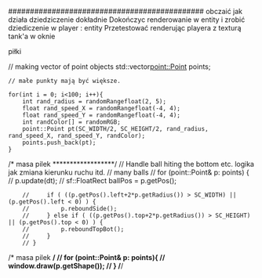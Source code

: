 

#############################################
obczaić jak działa dziedziczenie dokładnie
Dokończyc renderowanie w entity i zrobić dziediczenie w player : entity
Przetestować renderując playera z texturą tank'a w oknie







piłki

// making vector of point objects
    std::vector<point::Point> points;

    // małe punkty mają być większe.

    for(int i = 0; i<100; i++){
        int rand_radius = randomRangefloat(2, 5);
        float rand_speed_X = randomRangefloat(-4, 4);
        float rand_speed_Y = randomRangefloat(-4, 4);
        int randColor[] = randomRGB;
        point::Point pt(SC_WIDTH/2, SC_HEIGHT/2, rand_radius, rand_speed_X, rand_speed_Y, randColor);
        points.push_back(pt);
    }

/* masa pilek
        ******************/
        // Handle ball hiting the bottom etc. logika jak zmiana kierunku ruchu itd.
        // many balls
        // for (point::Point& p: points) {
        //     p.update(dt);
        //     sf::FloatRect ballPos = p.getPos();
        
        //     if ( ((p.getPos().left+2*p.getRadius()) > SC_WIDTH) || (p.getPos().left < 0) ) {
        //         p.reboundSide(); 
        //     } else if ( ((p.getPos().top+2*p.getRadius()) > SC_HEIGHT) || (p.getPos().top < 0) ) {
        //         p.reboundTopBot();
        //     }
        // }


/* masa pilek
        ******************/
        // for (point::Point& p: points){
        //     window.draw(p.getShape());
        // }
        /******************/